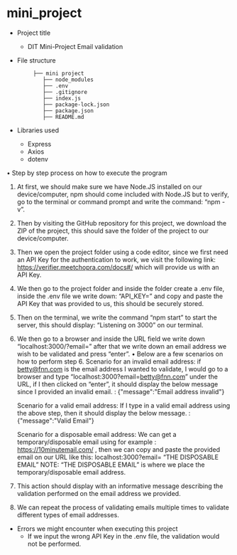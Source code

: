 # mini_project

* Project title
	- DIT Mini-Project Email validation

* File structure

           ├── mini project
              ├── node_modules
              ├── .env
              ├── .gitignore
              ├── index.js
              ├── package-lock.json
              ├── package.json
              ├── README.md



* Libraries used
    - Express
    - Axios
    - dotenv

•	Step by step process on how to execute the program
1.	At first, we should make sure we have Node.JS installed on our device/computer, npm should come included with Node.JS but to verify, go to the terminal or command prompt and write the command: “npm -v”. 
2.	Then by visiting the GitHub repository for this project, we download the ZIP of the project, this should save the folder of the project to our device/computer.
3.	Then we open the project folder using a code editor, since we first need an API Key for the authentication to work, we visit the following link: https://verifier.meetchopra.com/docs#/ which will provide us with an API Key.
4.	We then go to the project folder and inside the folder create a .env file, inside the .env file we write down: “API_KEY=” and copy and paste the API Key that was provided to us, this should be securely stored.
5.	Then on the terminal, we write the command “npm start” to start the server, this should display: “Listening on 3000” on our terminal.
6.	We then go to a browser and inside the URL field we write down “localhost:3000/?email=” after that we write down an email address we wish to be validated and press “enter”.
•	Below are a few scenarios on how to perform step 6.
Scenario for an invalid email address:
if  betty@fnn.com is the email address I wanted to validate, I would go to a browser and type “localhost:3000?email=betty@fnn.com” under the URL, if I then clicked on “enter”, it should display the below message since I provided an invalid email.
: {"message":"Email address invalid"}

    Scenario for a valid email address:
    If I type in a valid email address using the above step, then it should display the below message.
    :{"message":"Valid Email"} 

    Scenario for a disposable  email address:
    We can get a temporary/disposable email using for example : https://10minutemail.com/ , then we can copy and paste the provided email on our URL like this:
    localhost:3000?email= “THE DISPOSABLE EMAIL”
    NOTE: “THE DISPOSABLE EMAIL” is where we place the temporary/disposable email address.

7.	This action should display with an informative message describing the validation performed on the email address we provided.
8.	We can repeat the process of validating emails multiple times to validate different types of email addresses.


* Errors we might encounter when executing this project
    - If we input the wrong API Key in the .env file, the validation would not be performed.
